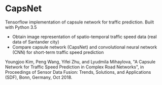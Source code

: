 # CapsNet
Tensorflow implementation of capsule network for traffic prediction.
Built with Python 3.5

- Obtain image representation of spatio-temporal traffic speed data (real data of Santander city)
- Compare capsule network (CapsNet) and convolutional neural network (CNN) for short-term traffic speed prediction

Youngjoo Kim, Peng Wang, Yifei Zhu, and Lyudmila Mihaylova, "A Capsule Network for Traffic Speed Prediction in Complex Road Networks", in Proceedings of Sensor Data Fusion: Trends, Solutions, and Applications (SDF), Bonn, Germany, Oct 2018.
